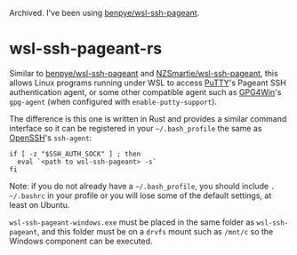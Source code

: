 Archived. I've been using [benpye/wsl-ssh-pageant].

# wsl-ssh-pageant-rs

Similar to [benpye/wsl-ssh-pageant] and [NZSmartie/wsl-ssh-pageant], this allows Linux programs running under WSL to access [PuTTY]'s Pageant SSH authentication agent, or some other compatible agent such as [GPG4Win]'s `gpg-agent` (when configured with `enable-putty-support`).

The difference is this one is written in Rust and provides a similar command interface so it can be registered in your `~/.bash_profile` the same as [OpenSSH]'s `ssh-agent`:

    if [ -z "$SSH_AUTH_SOCK" ] ; then
      eval `<path to wsl-ssh-pageant> -s`
    fi

Note: if you do not already have a `~/.bash_profile`, you should include `. ~/.bashrc` in your profile or you will lose some of the default settings, at least on Ubuntu.

`wsl-ssh-pageant-windows.exe` must be placed in the same folder as `wsl-ssh-pageant`, and this folder must be on a `drvfs` mount such as `/mnt/c` so the Windows component can be executed.

[benpye/wsl-ssh-pageant]: https://github.com/benpye/wsl-ssh-pageant
[NZSmartie/wsl-ssh-pageant]: https://github.com/NZSmartie/wsl-ssh-pageant
[PuTTY]: https://www.chiark.greenend.org.uk/~sgtatham/putty/
[GPG4Win]: https://www.gpg4win.org/
[OpenSSH]: https://www.openssh.com/
